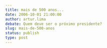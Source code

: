 ```yaml
---
title: mais de 500 anos...
date: 2006-10-01 21:00:00
author: artur.lima
debate: Quem deve ser o próximo presidente?
slug: mais-de-500-anos
status: publish 
type: post
---
```



